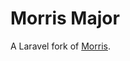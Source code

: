 # Morris Major

A Laravel fork of [Morris][link-morris].

[link-morris]: https://github.com/martymcguire/morris
